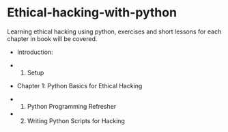 # Ethical-hacking-with-python
Learning ethical hacking using python, exercises and short lessons for each chapter in book will be covered.

- Introduction:
- 1. Setup

- Chapter 1: Python Basics for Ethical Hacking
- 1. Python Programming Refresher
- 2. Writing Python Scripts for Hacking

